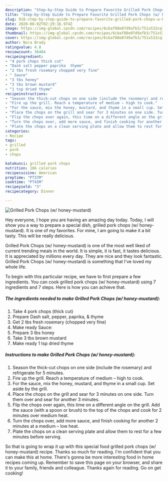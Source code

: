 ```yaml
---
description: "Step-by-Step Guide to Prepare Favorite Grilled Pork Chops (w/ honey-mustard)"
title: "Step-by-Step Guide to Prepare Favorite Grilled Pork Chops (w/ honey-mustard)"
slug: 918-step-by-step-guide-to-prepare-favorite-grilled-pork-chops-w-honey-mustard
date: 2020-08-02T02:29:16.974Z
image: https://img-global.cpcdn.com/recipes/6cbaf88e07d9afb3/751x532cq70/grilled-pork-chops-w-honey-mustard-recipe-main-photo.jpg
thumbnail: https://img-global.cpcdn.com/recipes/6cbaf88e07d9afb3/751x532cq70/grilled-pork-chops-w-honey-mustard-recipe-main-photo.jpg
cover: https://img-global.cpcdn.com/recipes/6cbaf88e07d9afb3/751x532cq70/grilled-pork-chops-w-honey-mustard-recipe-main-photo.jpg
author: Nora Brady
ratingvalue: 4.8
reviewcount: 36484
recipeingredient:
- "4 pork chops thick cut"
- "Dash salt pepper paprika  thyme"
- "2 tbs fresh rosemary chopped very fine"
- " Sauce"
- "3 tbs honey"
- "3 tbs brown mustard"
- "1 tsp dried thyme"
recipeinstructions:
- "Season the thick-cut chops on one side (include the rosemary) and refrigerate for 5 minutes."
- "Fire up the grill. Reach a temperature of medium – high to cook."
- "For the sauce, mix the honey, mustard, and thyme in a small cup. Set aside by the grill."
- "Place the chops on the grill and sear for 3 minutes on one side. Turn them over and sear for another 3 minutes."
- "Flip the chops over again, this time on a different angle on the grill. Add the sauce (with a spoon or brush) to the top of the chops and cook for 2 minutes over medium heat."
- "Turn the chops over, add more sauce, and finish cooking for another 2 minutes at a medium – low heat."
- "Plate the chops on a clean serving plate and allow them to rest for a few minutes before serving."
categories:
- Recipe
tags:
- grilled
- pork
- chops

katakunci: grilled pork chops 
nutrition: 166 calories
recipecuisine: American
preptime: "PT37M"
cooktime: "PT45M"
recipeyield: "3"
recipecategory: Dinner

---
```



![Grilled Pork Chops (w/ honey-mustard)](https://img-global.cpcdn.com/recipes/6cbaf88e07d9afb3/751x532cq70/grilled-pork-chops-w-honey-mustard-recipe-main-photo.jpg)

Hey everyone, I hope you are having an amazing day today. Today, I will show you a way to prepare a special dish, grilled pork chops (w/ honey-mustard). It is one of my favorites. For mine, I am going to make it a bit tasty. This will be really delicious.



Grilled Pork Chops (w/ honey-mustard) is one of the most well liked of current trending meals in the world. It is simple, it is fast, it tastes delicious. It is appreciated by millions every day. They are nice and they look fantastic. Grilled Pork Chops (w/ honey-mustard) is something that I've loved my whole life.


To begin with this particular recipe, we have to first prepare a few ingredients. You can cook grilled pork chops (w/ honey-mustard) using 7 ingredients and 7 steps. Here is how you can achieve that.

<!--inarticleads1-->

##### The ingredients needed to make Grilled Pork Chops (w/ honey-mustard):

1. Take 4 pork chops (thick cut)
1. Prepare Dash salt, pepper, paprika, &amp; thyme
1. Get 2 tbs fresh rosemary (chopped very fine)
1. Make ready  Sauce:
1. Prepare 3 tbs honey
1. Take 3 tbs brown mustard
1. Make ready 1 tsp dried thyme




<!--inarticleads2-->

##### Instructions to make Grilled Pork Chops (w/ honey-mustard):

1. Season the thick-cut chops on one side (include the rosemary) and refrigerate for 5 minutes.
1. Fire up the grill. Reach a temperature of medium – high to cook.
1. For the sauce, mix the honey, mustard, and thyme in a small cup. Set aside by the grill.
1. Place the chops on the grill and sear for 3 minutes on one side. Turn them over and sear for another 3 minutes.
1. Flip the chops over again, this time on a different angle on the grill. Add the sauce (with a spoon or brush) to the top of the chops and cook for 2 minutes over medium heat.
1. Turn the chops over, add more sauce, and finish cooking for another 2 minutes at a medium – low heat.
1. Plate the chops on a clean serving plate and allow them to rest for a few minutes before serving.




So that is going to wrap it up with this special food grilled pork chops (w/ honey-mustard) recipe. Thanks so much for reading. I'm confident that you can make this at home. There's gonna be more interesting food in home recipes coming up. Remember to save this page on your browser, and share it to your family, friends and colleague. Thanks again for reading. Go on get cooking!
